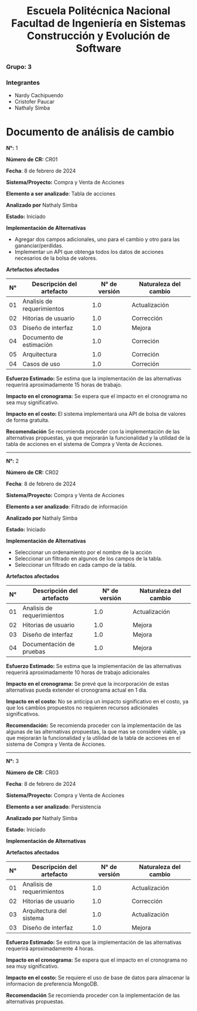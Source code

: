 <h1 align="center">
    Escuela Politécnica Nacional<br>
    Facultad de Ingeniería en Sistemas<br>
    Construcción y Evolución de Software<br>
</h1>

### Grupo: 3

### Integrantes
- Nardy Cachipuendo
- Cristofer Paucar
- Nathaly Simba

# Documento de análisis de cambio
**N°:** 1

**Número de CR:** CR01

**Fecha**: 8 de febrero de 2024

**Sistema/Proyecto:** Compra y Venta de Acciones

**Elemento a ser analizado**: Tabla de acciones

**Analizado por** Nathaly Simba

**Estado:** Iniciado

**Implementación de Alternativas**
- Agregar dos campos  adicionales, uno para el cambio y otro para las gananciar/perdidas.
- Implementar un API que obtenga todos los datos de acciones necesarios de la bolsa de valores.

**Artefactos afectados**

| N°      | Descripción del artefacto| N° de versión | Naturaleza del cambio |
|-------------|----------------------|---------------|-----------------------|
| 01         | Analisis de requerimientos        | 1.0           | Actualización         |
| 02         | Hitorias de usuario      | 1.0         | Corrección            |
| 03         | Diseño de interfaz   | 1.0           | Mejora                |
| 04         | Documento de estimación   | 1.0           | Correción                |
| 05         | Arquitectura   | 1.0           | Correción                |
| 04         | Casos de uso   | 1.0           | Correción                |

**Esfuerzo Estimado:** Se estima que la implementación de las alternativas requerirá aproximadamente 15 horas de trabajo.

**Impacto en el cronograma:**  Se espera que el impacto en el cronograma no sea muy significativo.

**Impacto en el costo:** El sistema implementará una API de bolsa de valores de forma gratuita.

**Recomendación** Se recomienda proceder con la implementación de las alternativas propuestas, ya que mejorarán la funcionalidad y la utilidad de la tabla de acciones en el sistema de Compra y Venta de Acciones.

------------------

**N°:** 2

**Número de CR:** CR02

**Fecha**: 8 de febrero de 2024

**Sistema/Proyecto:** Compra y Venta de Acciones

**Elemento a ser analizado**: Filtrado de información

**Analizado por** Nathaly Simba

**Estado:** Iniciado

**Implementación de Alternativas**
- Seleccionar un ordenamiento por el nombre de la acción
- Seleccionar un filtrado en algunos de los campos de la tabla.
- Seleccionar un filtrado en cada campo de la tabla.

**Artefactos afectados**

| N°      | Descripción del artefacto| N° de versión | Naturaleza del cambio |
|-------------|----------------------|---------------|-----------------------|
| 01         | Analisis de requerimientos        | 1.0           | Actualización         |
| 02         | Hitorias de usuario      | 1.0         | Mejora            |
| 03         | Diseño de interfaz   | 1.0           | Mejora                |
| 04         | Documentación de pruebas   | 1.0           | Mejora                |

**Esfuerzo Estimado:** Se estima que la implementación de las alternativas requerirá aproximadamente 10 horas de trabajo adicionales

**Impacto en el cronograma:** Se prevé que la incorporación de estas alternativas pueda extender el cronograma actual en 1 dia.

**Impacto en el costo:** No se anticipa un impacto significativo en el costo, ya que los cambios propuestos no requieren recursos adicionales significativos.

**Recomendación:** Se recomienda proceder con la implementación de las algunas de las alternativas propuestas, la que mas se considere viable, ya que mejorarán la funcionalidad y la utilidad de la tabla de acciones en el sistema de Compra y Venta de Acciones.

------------------
**N°:** 3

**Número de CR:** CR03

**Fecha**: 8 de febrero de 2024

**Sistema/Proyecto:** Compra y Venta de Acciones

**Elemento a ser analizado**: Persistencia

**Analizado por** Nathaly Simba

**Estado:** Iniciado

**Implementación de Alternativas**


**Artefactos afectados**

| N°      | Descripción del artefacto| N° de versión | Naturaleza del cambio |
|-------------|----------------------|---------------|-----------------------|
| 01         | Analisis de requerimientos        | 1.0           | Actualización         |
| 02         | Hitorias de usuario      | 1.0         | Corrección            |
| 03         | Arquitectura del sistema   | 1.0           | Actualización               |
| 03         | Diseño de interfaz   | 1.0           | Mejora                |


**Esfuerzo Estimado:**  Se estima que la implementación de las alternativas requerirá aproximadamente 4 horas.

**Impacto en el cronograma:** Se espera que el impacto en el cronograma no sea muy significativo.

**Impacto en el costo:** Se requiere el uso de base de datos para almacenar la informacion de preferencia MongoDB.

**Recomendación**
Se recomienda proceder con la implementación de las alternativas propuestas.